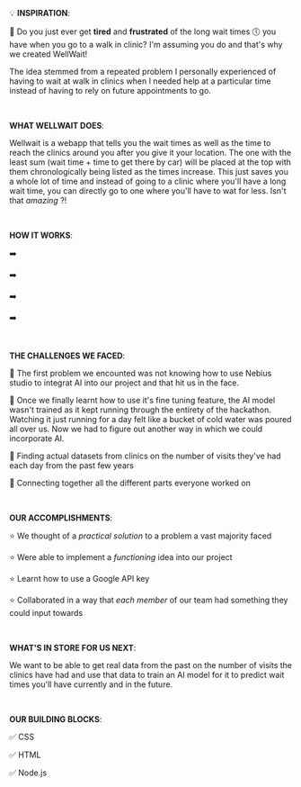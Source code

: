 :bulb: **INSPIRATION**:
<br> 

:hospital: Do you just ever get **tired** and **frustrated** of the long wait times :clock5: you have when you go to a walk in clinic? I'm assuming you do and that's why we created WellWait! 

The idea stemmed from a repeated problem I personally experienced of having to wait at walk in clinics when I needed help at a particular time instead of having to rely on future appointments to go.

<br>

**WHAT WELLWAIT DOES**: 

Wellwait is a webapp that tells you the wait times as well as the time to reach the clinics around you after you give it your location. The one with the least sum 
(wait time + time to get there by car) will be placed at the top with them chronologically being listed as the times increase. This just saves you a whole lot of time and 
instead of going to a clinic where you'll have a long wait time, you can directly go to one where you'll have to wat for less. Isn't that *amazing* ?! 

<br> 

**HOW IT WORKS**:

:arrow_right:

:arrow_right:

:arrow_right:

:arrow_right:

<br>

**THE CHALLENGES WE FACED**:

:high_brightness: The first problem we encounted was not knowing how to use Nebius studio to integrat AI into our project and that hit us in the face. 

:high_brightness: Once we finally learnt how to use it's fine tuning feature, the AI model wasn't trained as it kept running through the entirety of the hackathon. 
Watching it just running for a day felt like a bucket of cold water was poured all over us. Now we had to figure out another way in which we could incorporate AI. 

:high_brightness: Finding actual datasets from clinics on the number of visits they've had each day from the past few years 

:high_brightness: Connecting together all the different parts everyone worked on

<br> 

**OUR ACCOMPLISHMENTS**:

:star: We thought of a *practical solution* to a problem a vast majority faced 

:star: Were able to implement a *functioning* idea into our project

:star: Learnt how to use a Google API key

:star: Collaborated in a way that *each member* of our team had something they could input towards 

<br>

**WHAT'S IN STORE FOR US NEXT**:

We want to be able to get real data from the past on the number of visits the clinics have had and use that data to train an AI model for it to predict wait times
you'll have currently and in the future. 


<br>

**OUR BUILDING BLOCKS**:

:white_check_mark: CSS

:white_check_mark: HTML

:white_check_mark: Node.js 

